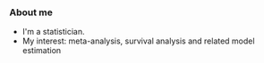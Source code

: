 ### About me

<!--
**keisuke-hanada/keisuke-hanada** is a ✨ _special_ ✨ repository because its `README.md` (this file) appears on your GitHub profile.

Here are some ideas to get you started:
-->

- I'm a statistician.
- My interest: meta-analysis, survival analysis and related model estimation

